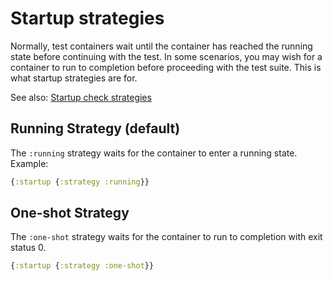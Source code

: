 # Startup strategies

Normally, test containers wait until the container has reached the running state before continuing with the test. In some scenarios, you may wish for a container to run to completion before proceeding with the test suite. This is what startup strategies are for.

See also: [Startup check strategies](https://java.testcontainers.org/features/startup_and_waits/#startup-check-strategies)

## Running Strategy (default)

The `:running` strategy waits for the container to enter a running state.
Example:

```clojure
{:startup {:strategy :running}}
```

## One-shot Strategy

The `:one-shot` strategy waits for the container to run to completion with exit status 0.

```clojure
{:startup {:strategy :one-shot}}
```
